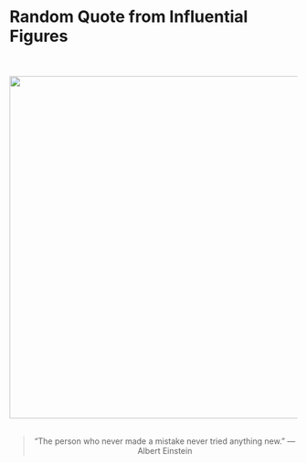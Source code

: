 # Random Quote from Influential Figures

<div align="center">
  <br>
  <br>
  <a href="https://en.wikipedia.org/wiki/Albert_Einstein" title="Albert Einstein - Wikipedia"><img src="https://upload.wikimedia.org/wikipedia/commons/3/3e/Einstein_1921_by_F_Schmutzer_-_restoration.jpg" width="600px"></a>
  <br>
  <br>
  <blockquote>&ldquo;The person who never made a mistake never tried anything new.&rdquo; &mdash; <footer>Albert Einstein</footer></blockquote>
</div>
  